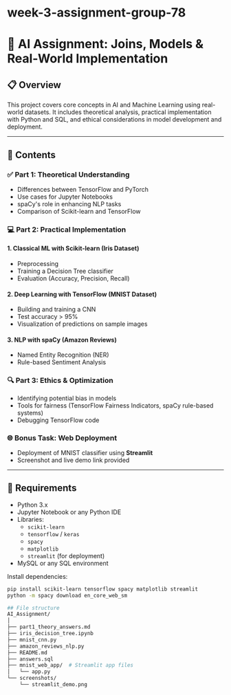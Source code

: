 # week-3-assignment-group-78
# 🧠 AI Assignment: Joins, Models & Real-World Implementation

## 📋 Overview

This project covers core concepts in AI and Machine Learning using real-world datasets. It includes theoretical analysis, practical implementation with Python and SQL, and ethical considerations in model development and deployment.

---

## 📌 Contents

### ✅ Part 1: Theoretical Understanding

- Differences between TensorFlow and PyTorch
- Use cases for Jupyter Notebooks
- spaCy's role in enhancing NLP tasks
- Comparison of Scikit-learn and TensorFlow

### 💻 Part 2: Practical Implementation

#### 1. Classical ML with Scikit-learn (Iris Dataset)
- Preprocessing
- Training a Decision Tree classifier
- Evaluation (Accuracy, Precision, Recall)

#### 2. Deep Learning with TensorFlow (MNIST Dataset)
- Building and training a CNN
- Test accuracy > 95%
- Visualization of predictions on sample images

#### 3. NLP with spaCy (Amazon Reviews)
- Named Entity Recognition (NER)
- Rule-based Sentiment Analysis

### 🔍 Part 3: Ethics & Optimization

- Identifying potential bias in models
- Tools for fairness (TensorFlow Fairness Indicators, spaCy rule-based systems)
- Debugging TensorFlow code

### 🌐 Bonus Task: Web Deployment

- Deployment of MNIST classifier using **Streamlit**
- Screenshot and live demo link provided

---

## 🚀 Requirements

- Python 3.x  
- Jupyter Notebook or any Python IDE  
- Libraries:
  - `scikit-learn`
  - `tensorflow` / `keras`
  - `spacy`
  - `matplotlib`
  - `streamlit` (for deployment)
- MySQL or any SQL environment

Install dependencies:
```bash
pip install scikit-learn tensorflow spacy matplotlib streamlit
python -m spacy download en_core_web_sm

## File structure
AI_Assignment/
│
├── part1_theory_answers.md
├── iris_decision_tree.ipynb
├── mnist_cnn.py
├── amazon_reviews_nlp.py
├── README.md
├── answers.sql
├── mnist_web_app/  # Streamlit app files
│   └── app.py
└── screenshots/
    └── streamlit_demo.png
